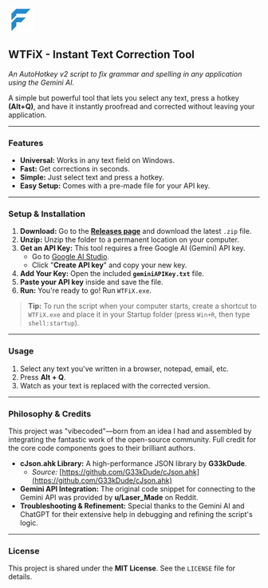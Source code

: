 <img src="WTFiX.png" alt="WTFiX Icon" width="50">

## WTFiX - Instant Text Correction Tool

*An AutoHotkey v2 script to fix grammar and spelling in any application using the Gemini AI.*

A simple but powerful tool that lets you select any text, press a hotkey **(Alt+Q)**, and have it instantly proofread and corrected without leaving your application.

---

### Features

* **Universal:** Works in any text field on Windows.
* **Fast:** Get corrections in seconds.
* **Simple:** Just select text and press a hotkey.
* **Easy Setup:** Comes with a pre-made file for your API key.

---

### Setup & Installation

1.  **Download:** Go to the [**Releases page**](https://github.com/abhijeetydv/WTFiX/releases) and download the latest `.zip` file.
2.  **Unzip:** Unzip the folder to a permanent location on your computer.
3.  **Get an API Key:** This tool requires a free Google AI (Gemini) API key.
    * Go to [Google AI Studio](https://aistudio.google.com/app/apikey).
    * Click "**Create API key**" and copy your new key.
4.  **Add Your Key:** Open the included **`geminiAPIKey.txt`** file.
5.  **Paste your API key** inside and save the file.
6.  **Run:** You're ready to go! Run `WTFiX.exe`.

> **Tip:** To run the script when your computer starts, create a shortcut to `WTFiX.exe` and place it in your Startup folder (press `Win+R`, then type `shell:startup`).

---

### Usage

1.  Select any text you've written in a browser, notepad, email, etc.
2.  Press **Alt + Q**.
3.  Watch as your text is replaced with the corrected version.

---

### Philosophy & Credits

This project was "vibecoded"—born from an idea I had and assembled by integrating the fantastic work of the open-source community. Full credit for the core code components goes to their brilliant authors.

* **cJson.ahk Library:** A high-performance JSON library by **G33kDude**.
    * *Source:* [https://github.com/G33kDude/cJson.ahk](https://github.com/G33kDude/cJson.ahk)
* **Gemini API Integration:** The original code snippet for connecting to the Gemini API was provided by **u/Laser_Made** on Reddit.
* **Troubleshooting & Refinement:** Special thanks to the Gemini AI and ChatGPT for their extensive help in debugging and refining the script's logic.

---

### License

This project is shared under the **MIT License**. See the `LICENSE` file for details.
